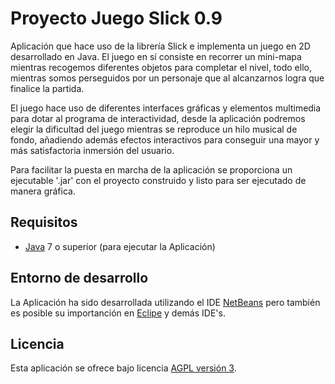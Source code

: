 Proyecto Juego Slick 0.9
================================

Aplicación que hace uso de la librería Slick e implementa un juego en 2D desarrollado en Java.
El juego en sí consiste en recorrer un mini-mapa mientras recogemos diferentes objetos para 
completar el nivel, todo ello, mientras somos perseguidos por un personaje que al alcanzarnos
logra que finalice la partida.

El juego hace uso de diferentes interfaces gráficas y elementos multimedia para dotar al programa de 
interactividad, desde la aplicación podremos elegir la dificultad del juego mientras se reproduce un 
hilo musical de fondo, añadiendo además efectos interactivos para conseguir una mayor y más 
satisfactoria inmersión del usuario.


Para facilitar la puesta en marcha de la aplicación se proporciona un ejecutable '.jar' con el 
proyecto construido y listo para ser ejecutado de manera gráfica.

## Requisitos
- [Java] 7 o superior (para ejecutar la Aplicación)

## Entorno de desarrollo
La Aplicación ha sido desarrollada utilizando el IDE [NetBeans] pero también es posible su 
importanción en [Eclipe] y demás IDE's.


## Licencia
Esta aplicación se ofrece bajo licencia [AGPL versión 3].

[AGPL versión 3]: http://www.gnu.org/licenses/agpl.html
[NetBeans]: https://netbeans.org/
[Eclipe]: https://eclipse.org/
[Java]: https://www.java.com/